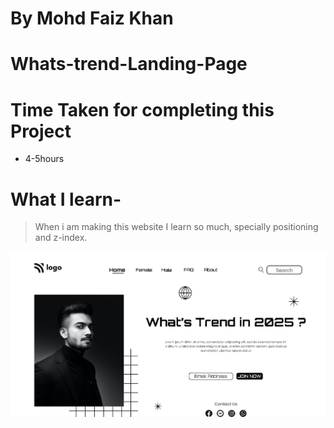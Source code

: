 # By Mohd Faiz Khan

# Whats-trend-Landing-Page

# Time Taken for completing this Project
  - 4-5hours
 
# What I learn- 
 
 > When i am making this website I learn so much, specially positioning and z-index.
 
 
  ![Website-demo-pic](https://github.com/mfaizk/whats-trend-1/blob/master/thumbnail.png?raw=true)
